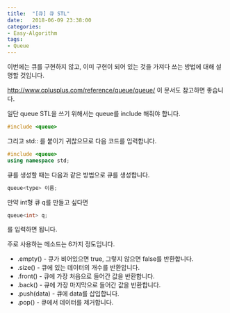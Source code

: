 ```yaml
---
title:  "[큐] 큐 STL"
date:   2018-06-09 23:38:00
categories:
- Easy-Algorithm
tags:
- Queue
---
```


이번에는 큐를 구현하지 않고, 이미 구현이 되어 있는 것을 가져다 쓰는 방법에 대해 설명할 것입니다.

http://www.cplusplus.com/reference/queue/queue/ 이 문서도 참고하면 좋습니다.

일단 queue STL을 쓰기 위해서는 queue를 include 해줘야 합니다.
```cpp
#include <queue>
```

그리고 std:: 를 붙이기 귀찮으므로 다음 코드를 입력합니다.
```cpp
#include <queue>
using namespace std;
```

큐를 생성할 때는 다음과 같은 방법으로 큐를 생성합니다.
```cpp
queue<type> 이름;
```

만약 int형 큐 q를 만들고 싶다면
```cpp
queue<int> q;
```
를 입력하면 됩니다.

주로 사용하는 메소드는 6가지 정도입니다.
* .empty() - 큐가 비어있으면 true, 그렇지 않으면 false를 반환합니다.
* .size() - 큐에 있는 데이터의 개수를 반환압니다.
* .front() - 큐에 가장 처음으로 들어간 값을 반환합니다.
* .back() - 큐에 가장 마지막으로 들어간 값을 반환합니다.
* .push(data) - 큐에 data를 삽입합니다.
* .pop() - 큐에서 데이터를 제거합니다.
